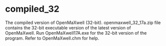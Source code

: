 # compiled_32
The compiled version of OpenMaXwell (32-bit).
openmaxwell_32_17a.zip file contains the 32-bit executable version of the latest version of OpenMaXwell.
Run OpenMaXwell17A.exe for the 32-bit version of the program.
Refer to OpenMaXwell.chm for help.
